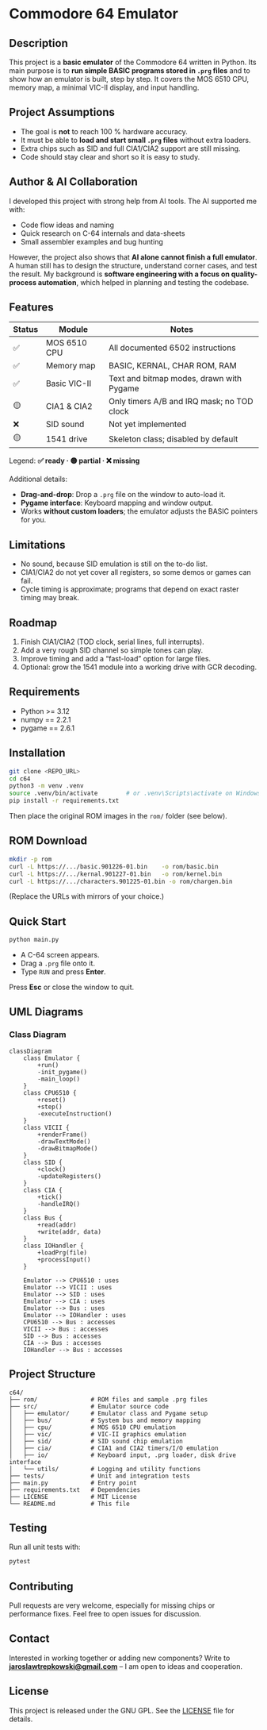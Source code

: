 # Commodore 64 Emulator

## Description

This project is a **basic emulator** of the Commodore 64 written in Python.
Its main purpose is to **run simple BASIC programs stored in `.prg` files** and to show how an emulator is built, step by step. It covers the MOS 6510 CPU, memory map, a minimal VIC-II display, and input handling.

## Project Assumptions

* The goal is **not** to reach 100 % hardware accuracy.
* It must be able to **load and start small `.prg` files** without extra loaders.
* Extra chips such as SID and full CIA1/CIA2 support are still missing.
* Code should stay clear and short so it is easy to study.

## Author & AI Collaboration

I developed this project with strong help from AI tools.
The AI supported me with:

* Code flow ideas and naming
* Quick research on C-64 internals and data-sheets
* Small assembler examples and bug hunting

However, the project also shows that **AI alone cannot finish a full emulator**. A human still has to design the structure, understand corner cases, and test the result.
My background is **software engineering with a focus on quality-process automation**, which helped in planning and testing the codebase.

## Features

| Status | Module       | Notes                                      |
| ------ | ------------ | ------------------------------------------ |
| ✅      | MOS 6510 CPU | All documented 6502 instructions           |
| ✅      | Memory map   | BASIC, KERNAL, CHAR ROM, RAM               |
| ✅      | Basic VIC-II | Text and bitmap modes, drawn with Pygame   |
| 🟡     | CIA1 & CIA2  | Only timers A/B and IRQ mask; no TOD clock |
| ❌      | SID sound    | Not yet implemented                        |
| 🟡     | 1541 drive   | Skeleton class; disabled by default        |

Legend: **✅ ready · 🟡 partial · ❌ missing**

Additional details:

* **Drag-and-drop**: Drop a `.prg` file on the window to auto-load it.
* **Pygame interface**: Keyboard mapping and window output.
* Works **without custom loaders**; the emulator adjusts the BASIC pointers for you.

## Limitations

* No sound, because SID emulation is still on the to-do list.
* CIA1/CIA2 do not yet cover all registers, so some demos or games can fail.
* Cycle timing is approximate; programs that depend on exact raster timing may break.

## Roadmap

1. Finish CIA1/CIA2 (TOD clock, serial lines, full interrupts).
2. Add a very rough SID channel so simple tones can play.
3. Improve timing and add a “fast-load” option for large files.
4. Optional: grow the 1541 module into a working drive with GCR decoding.

## Requirements

* Python >= 3.12
* numpy == 2.2.1
* pygame == 2.6.1

## Installation

```bash
git clone <REPO_URL>
cd c64
python3 -m venv .venv
source .venv/bin/activate        # or .venv\Scripts\activate on Windows
pip install -r requirements.txt
```

Then place the original ROM images in the `rom/` folder (see below).

## ROM Download

```bash
mkdir -p rom
curl -L https://.../basic.901226-01.bin    -o rom/basic.bin
curl -L https://.../kernal.901227-01.bin   -o rom/kernel.bin
curl -L https://.../characters.901225-01.bin -o rom/chargen.bin
```

(Replace the URLs with mirrors of your choice.)


## Quick Start

```bash
python main.py
```

* A C-64 screen appears.
* Drag a `.prg` file onto it.
* Type `RUN` and press **Enter**.

Press **Esc** or close the window to quit.

## UML Diagrams

### Class Diagram

```mermaid
classDiagram
    class Emulator {
        +run()
        -init_pygame()
        -main_loop()
    }
    class CPU6510 {
        +reset()
        +step()
        -executeInstruction()
    }
    class VICII {
        +renderFrame()
        -drawTextMode()
        -drawBitmapMode()
    }
    class SID {
        +clock()
        -updateRegisters()
    }
    class CIA {
        +tick()
        -handleIRQ()
    }
    class Bus {
        +read(addr)
        +write(addr, data)
    }
    class IOHandler {
        +loadPrg(file)
        +processInput()
    }

    Emulator --> CPU6510 : uses
    Emulator --> VICII : uses
    Emulator --> SID : uses
    Emulator --> CIA : uses
    Emulator --> Bus : uses
    Emulator --> IOHandler : uses
    CPU6510 --> Bus : accesses
    VICII --> Bus : accesses
    SID --> Bus : accesses
    CIA --> Bus : accesses
    IOHandler --> Bus : accesses
```

## Project Structure

```
c64/
├── rom/               # ROM files and sample .prg files
├── src/               # Emulator source code
│   ├── emulator/      # Emulator class and Pygame setup
│   ├── bus/           # System bus and memory mapping
│   ├── cpu/           # MOS 6510 CPU emulation
│   ├── vic/           # VIC-II graphics emulation
│   ├── sid/           # SID sound chip emulation
│   ├── cia/           # CIA1 and CIA2 timers/I/O emulation
│   ├── io/            # Keyboard input, .prg loader, disk drive interface
│   └── utils/         # Logging and utility functions
├── tests/             # Unit and integration tests
├── main.py            # Entry point
├── requirements.txt   # Dependencies
├── LICENSE            # MIT License
└── README.md          # This file
```

## Testing

Run all unit tests with:

```bash
pytest
```

## Contributing

Pull requests are very welcome, especially for missing chips or performance fixes.
Feel free to open issues for discussion.

## Contact

Interested in working together or adding new components?
Write to **[jaroslawtrepkowski@gmail.com](mailto:jaroslawtrepkowski@gmail.com)** – I am open to ideas and cooperation.

## License

This project is released under the GNU GPL. See the [LICENSE](LICENSE) file for details.
